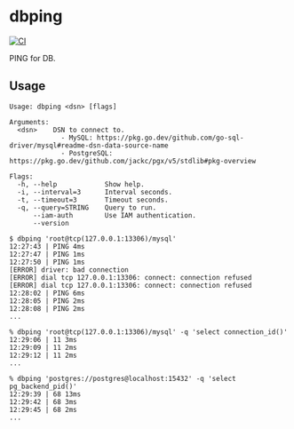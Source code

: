 # dbping

[![CI](https://github.com/winebarrel/dbping/actions/workflows/ci.yml/badge.svg)](https://github.com/winebarrel/dbping/actions/workflows/ci.yml)

PING for DB.

## Usage

```
Usage: dbping <dsn> [flags]

Arguments:
  <dsn>    DSN to connect to.
             - MySQL: https://pkg.go.dev/github.com/go-sql-driver/mysql#readme-dsn-data-source-name
             - PostgreSQL: https://pkg.go.dev/github.com/jackc/pgx/v5/stdlib#pkg-overview

Flags:
  -h, --help            Show help.
  -i, --interval=3      Interval seconds.
  -t, --timeout=3       Timeout seconds.
  -q, --query=STRING    Query to run.
      --iam-auth        Use IAM authentication.
      --version
```

```
$ dbping 'root@tcp(127.0.0.1:13306)/mysql'
12:27:43 | PING 4ms
12:27:47 | PING 1ms
12:27:50 | PING 1ms
[ERROR] driver: bad connection
[ERROR] dial tcp 127.0.0.1:13306: connect: connection refused
[ERROR] dial tcp 127.0.0.1:13306: connect: connection refused
12:28:02 | PING 6ms
12:28:05 | PING 2ms
12:28:08 | PING 2ms
...

% dbping 'root@tcp(127.0.0.1:13306)/mysql' -q 'select connection_id()'
12:29:06 | 11 3ms
12:29:09 | 11 2ms
12:29:12 | 11 2ms
...

% dbping 'postgres://postgres@localhost:15432' -q 'select pg_backend_pid()'
12:29:39 | 68 13ms
12:29:42 | 68 3ms
12:29:45 | 68 2ms
...
```
